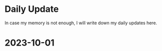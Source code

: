 # Daily Update

In case my memory is not enough, I will write down my daily updates here.

# 2023-10-01
